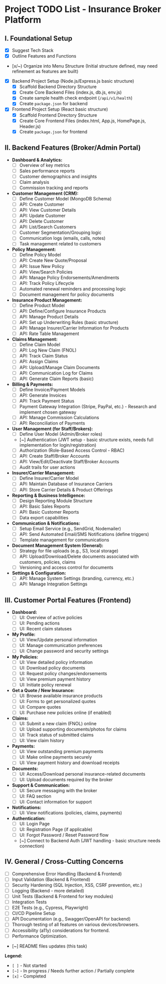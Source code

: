 # Project TODO List - Insurance Broker Platform

## I. Foundational Setup

*   [x] Suggest Tech Stack
*   [x] Outline Features and Functions
*   [x/~) Organize into Menu Structure (Initial structure defined, may need refinement as features are built)
*   [x] Backend Project Setup (Node.js/Express.js basic structure)
    *   [x] Scaffold Backend Directory Structure
    *   [x] Create Core Backend Files (index.js, db.js, env.js)
    *   [x] Create sample health check endpoint (`/api/v1/health`)
    *   [x] Create `package.json` for backend
*   [x] Frontend Project Setup (React basic structure)
    *   [x] Scaffold Frontend Directory Structure
    *   [x] Create Core Frontend Files (index.html, App.js, HomePage.js, Header.js)
    *   [x] Create `package.json` for frontend

## II. Backend Features (Broker/Admin Portal)

*   **Dashboard & Analytics:**
    *   [ ] Overview of key metrics
    *   [ ] Sales performance reports
    *   [ ] Customer demographics and insights
    *   [ ] Claim analysis
    *   [ ] Commission tracking and reports
*   **Customer Management (CRM):**
    *   [ ] Define Customer Model (MongoDB Schema)
    *   [ ] API: Create Customer
    *   [ ] API: View Customer Details
    *   [ ] API: Update Customer
    *   [ ] API: Delete Customer
    *   [ ] API: List/Search Customers
    *   [ ] Customer Segmentation/Grouping logic
    *   [ ] Communication logs (emails, calls, notes)
    *   [ ] Task management related to customers
*   **Policy Management:**
    *   [ ] Define Policy Model
    *   [ ] API: Create New Quote/Proposal
    *   [ ] API: Issue New Policy
    *   [ ] API: View/Search Policies
    *   [ ] API: Manage Policy Endorsements/Amendments
    *   [ ] API: Track Policy Lifecycle
    *   [ ] Automated renewal reminders and processing logic
    *   [ ] Document management for policy documents
*   **Insurance Product Management:**
    *   [ ] Define Product Model
    *   [ ] API: Define/Configure Insurance Products
    *   [ ] API: Manage Product Details
    *   [ ] API: Set up Underwriting Rules (basic structure)
    *   [ ] API: Manage Insurer/Carrier Information for Products
    *   [ ] API: Rate Table Management
*   **Claims Management:**
    *   [ ] Define Claim Model
    *   [ ] API: Log New Claim (FNOL)
    *   [ ] API: Track Claim Status
    *   [ ] API: Assign Claims
    *   [ ] API: Upload/Manage Claim Documents
    *   [ ] API: Communication Log for Claims
    *   [ ] API: Generate Claim Reports (basic)
*   **Billing & Payments:**
    *   [ ] Define Invoice/Payment Models
    *   [ ] API: Generate Invoices
    *   [ ] API: Track Payment Status
    *   [ ] Payment Gateway Integration (Stripe, PayPal, etc.) - Research and implement chosen gateway
    *   [ ] API: Manage Commission Calculations
    *   [ ] API: Reconciliation of Payments
*   **User Management (for Staff/Brokers):**
    *   [ ] Define User Model (Admin/Broker roles)
    *   [~] Authentication (JWT setup - basic structure exists, needs full implementation for login/registration)
    *   [ ] Authorization (Role-Based Access Control - RBAC)
    *   [ ] API: Create Staff/Broker Accounts
    *   [ ] API: View/Edit/Deactivate Staff/Broker Accounts
    *   [ ] Audit trails for user actions
*   **Insurer/Carrier Management:**
    *   [ ] Define Insurer/Carrier Model
    *   [ ] API: Maintain Database of Insurance Carriers
    *   [ ] API: Store Carrier Details & Product Offerings
*   **Reporting & Business Intelligence:**
    *   [ ] Design Reporting Module Structure
    *   [ ] API: Basic Sales Reports
    *   [ ] API: Basic Customer Reports
    *   [ ] Data export capabilities
*   **Communication & Notifications:**
    *   [ ] Setup Email Service (e.g., SendGrid, Nodemailer)
    *   [ ] API: Send Automated Email/SMS Notifications (define triggers)
    *   [ ] Template management for communications
*   **Document Management System (General):**
    *   [ ] Strategy for file uploads (e.g., S3, local storage)
    *   [ ] API: Upload/Download/Delete documents associated with customers, policies, claims
    *   [ ] Versioning and access control for documents
*   **Settings & Configuration:**
    *   [ ] API: Manage System Settings (branding, currency, etc.)
    *   [ ] API: Manage Integration Settings

## III. Customer Portal Features (Frontend)

*   **Dashboard:**
    *   [ ] UI: Overview of active policies
    *   [ ] UI: Pending actions
    *   [ ] UI: Recent claim statuses
*   **My Profile:**
    *   [ ] UI: View/Update personal information
    *   [ ] UI: Manage communication preferences
    *   [ ] UI: Change password and security settings
*   **My Policies:**
    *   [ ] UI: View detailed policy information
    *   [ ] UI: Download policy documents
    *   [ ] UI: Request policy changes/endorsements
    *   [ ] UI: View premium payment history
    *   [ ] UI: Initiate policy renewal
*   **Get a Quote / New Insurance:**
    *   [ ] UI: Browse available insurance products
    *   [ ] UI: Forms to get personalized quotes
    *   [ ] UI: Compare quotes
    *   [ ] UI: Purchase new policies online (if enabled)
*   **Claims:**
    *   [ ] UI: Submit a new claim (FNOL) online
    *   [ ] UI: Upload supporting documents/photos for claims
    *   [ ] UI: Track status of submitted claims
    *   [ ] UI: View claim history
*   **Payments:**
    *   [ ] UI: View outstanding premium payments
    *   [ ] UI: Make online payments securely
    *   [ ] UI: View payment history and download receipts
*   **Documents:**
    *   [ ] UI: Access/Download personal insurance-related documents
    *   [ ] UI: Upload documents required by the broker
*   **Support & Communication:**
    *   [ ] UI: Secure messaging with the broker
    *   [ ] UI: FAQ section
    *   [ ] UI: Contact information for support
*   **Notifications:**
    *   [ ] UI: View notifications (policies, claims, payments)
*   **Authentication:**
    *   [ ] UI: Login Page
    *   [ ] UI: Registration Page (if applicable)
    *   [ ] UI: Forgot Password / Reset Password flow
    *   [~] Connect to Backend Auth (JWT handling - basic structure needs connection)

## IV. General / Cross-Cutting Concerns

*   [ ] Comprehensive Error Handling (Backend & Frontend)
*   [ ] Input Validation (Backend & Frontend)
*   [ ] Security Hardening (SQL Injection, XSS, CSRF prevention, etc.)
*   [ ] Logging (Backend - more detailed)
*   [ ] Unit Tests (Backend & Frontend for key modules)
*   [ ] Integration Tests
*   [ ] E2E Tests (e.g., Cypress, Playwright)
*   [ ] CI/CD Pipeline Setup
*   [ ] API Documentation (e.g., Swagger/OpenAPI for backend)
*   [ ] Thorough testing of all features on various devices/browsers.
*   [ ] Accessibility (a11y) considerations for frontend.
*   [ ] Performance Optimization.
*   [~] README files updates (this task)

**Legend:**
*   `[ ]` - Not started
*   `[~]` - In progress / Needs further action / Partially complete
*   `[x]` - Completed
